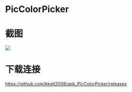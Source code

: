 # PicColorPicker
# 截图
![](https://github.com/kkgit2008/apk_PicColorPicker/blob/master/pic/)

# 下载连接
https://github.com/kkgit2008/apk_PicColorPicker/releases